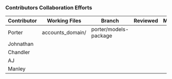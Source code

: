 ### Contributors Collaboration Efforts
|Contributor|Working Files|Branch|Reviewed|Merged|
|-----------|-------------|------|--------|------|
|Porter     |accounts_domain/ |porter/models-package|||
|Johnathan  ||||
|Chandler   ||||
|AJ         ||||
|Manley     ||||
